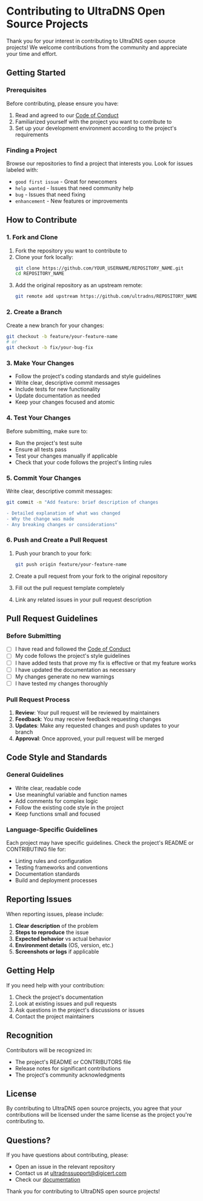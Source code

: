 # Contributing to UltraDNS Open Source Projects

Thank you for your interest in contributing to UltraDNS open source projects! We welcome contributions from the community and appreciate your time and effort.

## Getting Started

### Prerequisites

Before contributing, please ensure you have:

1. Read and agreed to our [Code of Conduct](CODE_OF_CONDUCT.md)
2. Familiarized yourself with the project you want to contribute to
3. Set up your development environment according to the project's requirements

### Finding a Project

Browse our repositories to find a project that interests you. Look for issues labeled with:
- `good first issue` - Great for newcomers
- `help wanted` - Issues that need community help
- `bug` - Issues that need fixing
- `enhancement` - New features or improvements

## How to Contribute

### 1. Fork and Clone

1. Fork the repository you want to contribute to
2. Clone your fork locally:
   ```bash
   git clone https://github.com/YOUR_USERNAME/REPOSITORY_NAME.git
   cd REPOSITORY_NAME
   ```
3. Add the original repository as an upstream remote:
   ```bash
   git remote add upstream https://github.com/ultradns/REPOSITORY_NAME.git
   ```

### 2. Create a Branch

Create a new branch for your changes:
```bash
git checkout -b feature/your-feature-name
# or
git checkout -b fix/your-bug-fix
```

### 3. Make Your Changes

- Follow the project's coding standards and style guidelines
- Write clear, descriptive commit messages
- Include tests for new functionality
- Update documentation as needed
- Keep your changes focused and atomic

### 4. Test Your Changes

Before submitting, make sure to:
- Run the project's test suite
- Ensure all tests pass
- Test your changes manually if applicable
- Check that your code follows the project's linting rules

### 5. Commit Your Changes

Write clear, descriptive commit messages:
```bash
git commit -m "Add feature: brief description of changes

- Detailed explanation of what was changed
- Why the change was made
- Any breaking changes or considerations"
```

### 6. Push and Create a Pull Request

1. Push your branch to your fork:
   ```bash
   git push origin feature/your-feature-name
   ```

2. Create a pull request from your fork to the original repository
3. Fill out the pull request template completely
4. Link any related issues in your pull request description

## Pull Request Guidelines

### Before Submitting

- [ ] I have read and followed the [Code of Conduct](CODE_OF_CONDUCT.md)
- [ ] My code follows the project's style guidelines
- [ ] I have added tests that prove my fix is effective or that my feature works
- [ ] I have updated the documentation as necessary
- [ ] My changes generate no new warnings
- [ ] I have tested my changes thoroughly

### Pull Request Process

1. **Review**: Your pull request will be reviewed by maintainers
2. **Feedback**: You may receive feedback requesting changes
3. **Updates**: Make any requested changes and push updates to your branch
4. **Approval**: Once approved, your pull request will be merged

## Code Style and Standards

### General Guidelines

- Write clear, readable code
- Use meaningful variable and function names
- Add comments for complex logic
- Follow the existing code style in the project
- Keep functions small and focused

### Language-Specific Guidelines

Each project may have specific guidelines. Check the project's README or CONTRIBUTING file for:
- Linting rules and configuration
- Testing frameworks and conventions
- Documentation standards
- Build and deployment processes

## Reporting Issues

When reporting issues, please include:

1. **Clear description** of the problem
2. **Steps to reproduce** the issue
3. **Expected behavior** vs actual behavior
4. **Environment details** (OS, version, etc.)
5. **Screenshots or logs** if applicable

## Getting Help

If you need help with your contribution:

1. Check the project's documentation
2. Look at existing issues and pull requests
3. Ask questions in the project's discussions or issues
4. Contact the project maintainers

## Recognition

Contributors will be recognized in:
- The project's README or CONTRIBUTORS file
- Release notes for significant contributions
- The project's community acknowledgments

## License

By contributing to UltraDNS open source projects, you agree that your contributions will be licensed under the same license as the project you're contributing to.

## Questions?

If you have questions about contributing, please:
- Open an issue in the relevant repository
- Contact us at [ultradnssupport@digicert.com](mailto:ultradnssupport@digicert.com)
- Check our [documentation](https://docs.ultradns.com)

Thank you for contributing to UltraDNS open source projects!
